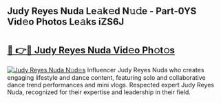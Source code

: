 ## Judy Reyes Nuda Le𝚊k𝚎d N𝚞𝚍e - Part-0YS Vid𝚎o Photos Le𝚊ks iZS6J

# <h2><a href="http://fbg4q1.evod.top/?m=Judy+Reyes+Nuda">🔗 👉🔴 Judy Reyes Nuda Vid𝚎o Ph𝚘t𝚘s</a></h2>

[![Judy Reyes Nuda N𝚞d𝚎s](https://i.imgur.com/8V9OHl7.gif)](http://fbg4q1.evod.top/?m=Judy+Reyes+Nuda)
Influencer Judy Reyes Nuda who creates engaging lifestyle and dance content, featuring solo and collaborative dance trend performances and mini vlogs. Respected expert Judy Reyes Nuda, recognized for their expertise and leadership in their field. 
